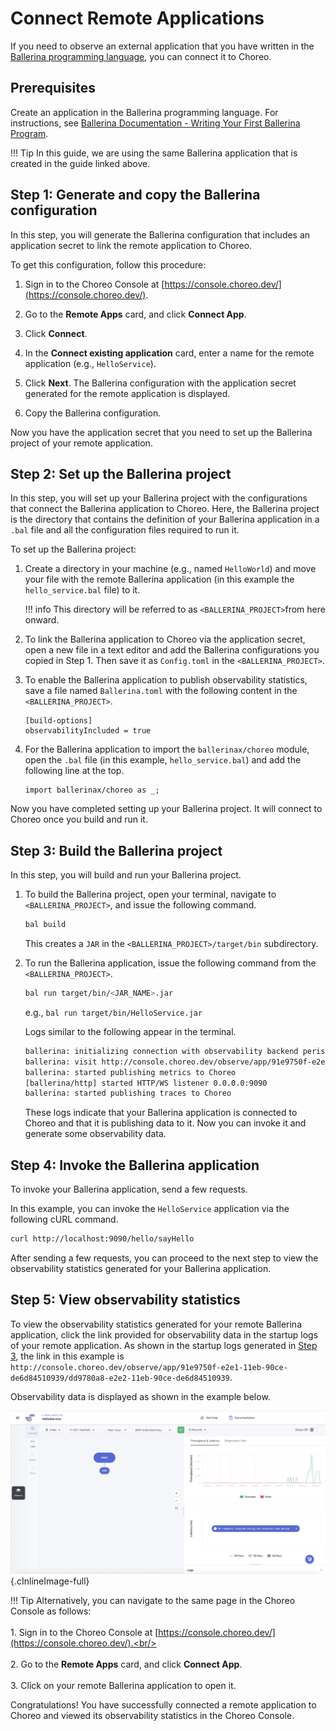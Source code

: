 # Connect Remote Applications

If you need to observe an external application that you have written in the [Ballerina programming language](https://ballerina.io/), you can connect it to Choreo.

## Prerequisites

Create an application in the Ballerina programming language. For instructions, see [Ballerina Documentation - Writing Your First Ballerina Program](https://ballerina.io/learn/user-guide/getting-started/writing-your-first-ballerina-program/).

!!! Tip
    In this guide, we are using the same Ballerina application that is created in the guide linked above.

## Step 1: Generate and copy the Ballerina configuration

In this step, you will generate the Ballerina configuration that includes an application secret to link the remote application to Choreo.

To get this configuration, follow this procedure:

1. Sign in to the Choreo Console at [https://console.choreo.dev/](https://console.choreo.dev/).

2. Go to the **Remote Apps** card, and click **Connect App**.

3. Click **Connect**.

4. In the **Connect existing application** card, enter a name for the remote application (e.g., `HelloService`).

5. Click **Next**. The Ballerina configuration with the application secret generated for the remote application is displayed.

6. Copy the Ballerina configuration.

Now you have the application secret that you need to set up the Ballerina project of your remote application.

## Step 2: Set up the Ballerina project

In this step, you will set up your Ballerina project with the configurations that connect the Ballerina application to Choreo. Here, the Ballerina project is the directory that contains the definition of your Ballerina application in a `.bal` file and all the configuration files required to run it.

To set up the Ballerina project:

1. Create a directory in your machine (e.g., named `HelloWorld`) and move your file with the remote Ballerina application (in this example the `hello_service.bal` file) to it.

    !!! info
        This directory will be referred to as `<BALLERINA_PROJECT>`from here onward.

2. To link the Ballerina application to Choreo via the application secret, open a new file in a text editor and add the Ballerina configurations you copied in Step 1. Then save it as `Config.toml` in the `<BALLERINA_PROJECT>`.

3. To enable the Ballerina application to publish observability statistics, save a file named `Ballerina.toml` with the following content in the `<BALLERINA_PROJECT>`.

    ```ballerina
    [build-options]
    observabilityIncluded = true
    ```
   
4. For the Ballerina application to import the `ballerinax/choreo` module, open the `.bal` file (in this example, `hello_service.bal`) and add the following line at the top.

    ```ballerina
    import ballerinax/choreo as _;
    ```
   
Now you have completed setting up your Ballerina project. It will connect to Choreo once you build and run it.

## Step 3: Build the Ballerina project

In this step, you will build and run your Ballerina project. 

1. To build the Ballerina project, open your terminal, navigate to `<BALLERINA_PROJECT>`, and issue the following command.

    ```bash
    bal build
    ```
   
    This creates a `JAR` in the `<BALLERINA_PROJECT>/target/bin` subdirectory.
   
2. To run the Ballerina application, issue the following command from the `<BALLERINA_PROJECT>`.

    ```bash
    bal run target/bin/<JAR_NAME>.jar
    ```
   
    e.g., `bal run target/bin/HelloService.jar`
    
    Logs similar to the following appear in the terminal.
    
    ```bash
    ballerina: initializing connection with observability backend periscope.choreo.dev:443
    ballerina: visit http://console.choreo.dev/observe/app/91e9750f-e2e1-11eb-90ce-de6d84510939/dd9780a8-e2e2-11eb-90ce-de6d84510939 to access observability data
    ballerina: started publishing metrics to Choreo
    [ballerina/http] started HTTP/WS listener 0.0.0.0:9090
    ballerina: started publishing traces to Choreo
    ```
   
    These logs indicate that your Ballerina application is connected to Choreo and that it is publishing data to it. Now you can invoke it and generate some observability data.
   
## Step 4: Invoke the Ballerina application

To invoke your Ballerina application, send a few requests.

In this example, you can invoke the `HelloService` application via the following cURL command.

```bash
curl http://localhost:9090/hello/sayHello
```

After sending a few requests, you can proceed to the next step to view the observability statistics generated for your Ballerina application.

## Step 5: View observability statistics

To view the observability statistics generated for your remote Ballerina application, click the link provided for observability data in the startup logs of your remote application. As shown in the startup logs generated in [Step 3](step-3-build-the-ballerina-project), the link in this example is `http://console.choreo.dev/observe/app/91e9750f-e2e1-11eb-90ce-de6d84510939/dd9780a8-e2e2-11eb-90ce-de6d84510939`.

Observability data is displayed as shown in the example below.

![View observability data](../assets/img/remote-apps/remote-service-observability.png){.cInlineImage-full}

!!! Tip
    Alternatively, you can navigate to the same page in the Choreo Console as follows:<br/><br/>
    1. Sign in to the Choreo Console at [https://console.choreo.dev/](https://console.choreo.dev/).<br/><br/>   
    2. Go to the **Remote Apps** card, and click **Connect App**.<br/><br/>
    3. Click on your remote Ballerina application to open it.
   
Congratulations! You have successfully connected a remote application to Choreo and viewed its observability statistics in the Choreo Console.
